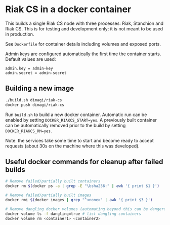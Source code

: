 # Riak CS in a docker container

This builds a single Riak CS node with three processes: Riak, Stanchion
and Riak CS. This is for testing and development only; it is not meant
to be used in production.

See `Dockerfile` for container details including volumes and exposed ports.

Admin keys are configured automatically the first time the container starts.
Default values are used:

    admin.key = admin-key
    admin.secret = admin-secret

## Building a new image

```sh
./build.sh dimagi/riak-cs
docker push dimagi/riak-cs
```

Run `build.sh` to build a new docker container. Automatic run can be enabled by
setting `DOCKER_RIAKCS_START=yes`. A previously built container can be
automatically removed prior to the build by setting `DOCKER_RIAKCS_RM=yes`.

Note: the services take some time to start and become ready to accept requests
(about 30s on the machine where this was developed).

## Useful docker commands for cleanup after failed builds

```sh
# Remove failed/partially built containers
docker rm $(docker ps -a | grep -E "\bsha256:" | awk '{ print $1 }')

# Remove failed/partially built images
docker rmi $(docker images | grep "^<none>" | awk '{ print $3 }')

# Remove dangling docker volumes (automating beyond this can be dangerous)
docker volume ls -f dangling=true # list dangling containers
docker volume rm <container1> <container2>
```
